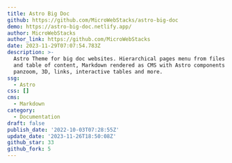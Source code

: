 ```yaml
---
title: Astro Big Doc
github: https://github.com/MicroWebStacks/astro-big-doc
demo: https://astro-big-doc.netlify.app/
author: MicroWebStacks
author_link: https://github.com/MicroWebStacks
date: 2023-11-29T07:07:54.783Z
description: >-
  Astro Theme for big doc websites. Hierarchical pages menu from files structure
  and table of content, Markdown rendered as CMS with Astro components for
  panzoom, 3D, links, interactive tables and more.
ssg:
  - Astro
css: []
cms:
  - Markdown
category:
  - Documentation
draft: false
publish_date: '2022-10-03T07:28:55Z'
update_date: '2023-11-26T18:50:08Z'
github_star: 33
github_fork: 5
---
```

